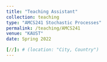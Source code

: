 ```yaml
---
title: "Teaching Assistant"
collection: teaching
type: "AMCS241 Stochastic Processes"
permalink: /teaching/AMCS241
venue: "KAUST"
date: Spring 2022

[//]: # (location: "City, Country")
---
```


[//]: # (This is a description of a teaching experience. You can use markdown like any other post.)

[//]: # ()
[//]: # (Heading 1)

[//]: # (======)

[//]: # ()
[//]: # (Heading 2)

[//]: # (======)

[//]: # ()
[//]: # (Heading 3)

[//]: # (======)
